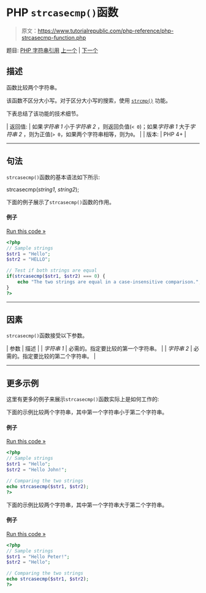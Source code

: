 # PHP `strcasecmp()`函数

> 原文：<https://www.tutorialrepublic.com/php-reference/php-strcasecmp-function.php>

题目: [PHP 字符串引用](php-string-functions.php) [上一个](php-str-word-count-function.php) | [下一个](php-strchr-function.php)

## 描述

函数比较两个字符串。

该函数不区分大小写。对于区分大小写的搜索，使用 [`strcmp()`](php-strcmp-function.php) 功能。

下表总结了该功能的技术细节。

| 返回值: | 如果*字符串 1* 小于*字符串 2* ，则返回负值(`< 0`)；如果*字符串 1* 大于*字符串 2* ，则为正值(`> 0`，如果两个字符串相等，则为`0`。 |
| 版本: | PHP 4+ |

* * *

## 句法

`strcasecmp()`函数的基本语法如下所示:

strcasecmp(*string1*, *string2*);

下面的例子展示了`strcasecmp()`函数的作用。

#### 例子

[Run this code »](../codelab.php?topic=php&file=compare-two-strings-case-insensitively "Run this code to view the output")

```php
<?php
// Sample strings
$str1 = "Hello";
$str2 = "HELLO";

// Test if both strings are equal
if(strcasecmp($str1, $str2) === 0) {
    echo "The two strings are equal in a case-insensitive comparison.";
}
?>
```

* * *

## 因素

`strcasecmp()`函数接受以下参数。

| 参数 | 描述 |
| *字符串 1* | 必需的。指定要比较的第一个字符串。 |
| *字符串 2* | 必需的。指定要比较的第二个字符串。 |

* * *

## 更多示例

这里有更多的例子来展示`strcasecmp()`函数实际上是如何工作的:

下面的示例比较两个字符串，其中第一个字符串小于第二个字符串。

#### 例子

[Run this code »](../codelab.php?topic=php&file=when-first-string-is-less-than-the-second-in-strcasecmp "Run this code to view the output")

```php
<?php
// Sample strings
$str1 = "Hello";
$str2 = "Hello John!";

// Comparing the two strings
echo strcasecmp($str1, $str2);
?>
```

下面的示例比较两个字符串，其中第一个字符串大于第二个字符串。

#### 例子

[Run this code »](../codelab.php?topic=php&file=when-first-string-is-greater-than-the-second-in-strcasecmp "Run this code to view the output")

```php
<?php
// Sample strings
$str1 = "Hello Peter!";
$str2 = "Hello";

// Comparing the two strings
echo strcasecmp($str1, $str2);
?>
```